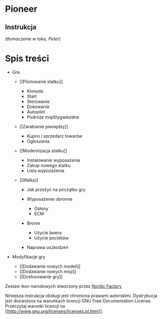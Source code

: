 # Pioneer

## Instrukcja

*(tłumaczenie w toku, Peter)*

# Spis treści

-   Gra
    -   [[Pilotowanie statku]]
        -   Konsola
        -   Start
        -   Sterowanie
        -   Dokowanie
        -   Autopilot
        -   Podróże międzygwiezdne

    -   [[Zarabianie pieniędzy]]
        -   Kupno i sprzedarz towarów
        -   Ogłoszenia

    -   [[Modernizacja statku]]
        -   Instalowanie wyposażenia
        -   Zakup nowego statku
        -   Lista wypozażenia

    -   [[Walka]]
        -   Jak przeżyć na początku gry
        -   Wyposażenie obronne
            -   Osłony
            -   ECM

        -   Bronie
            -   Użycie lasera
            -   Użycie pocisków

        -   Naprawa uszkodzeń


-   Modyfikacje gry
    -   [[Dodawanie nowych modeli]]
    -   [[Dodawanie nowych misji]]
    -   [[Dostosowanie gry]]



Zestaw ikon narodowych stworzony przez [Nordic Factory](http://www.nordicfactory.com/)

Niniejsza instrukcja obsługi jest chroniona prawami autorskimi.
Dystrybucja jest dozwolona na warunkach licencji GNU
Free Documentation License. Przeczytaj warunki licencji na
[[http://www.gnu.org/licenses/licenses.pl.html]].